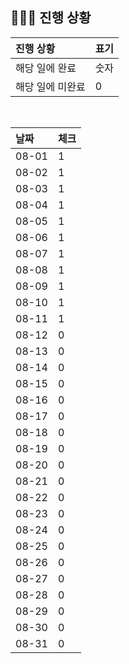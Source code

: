 ## 🧑🏻‍💻 진행 상황

| 진행 상황            | 표기  |
|:-----------------|:----|
| 해당 일에 완료      | 숫자   |
| 해당 일에 미완료    | 0   |



<br>

| 날짜  | 체크 |
|:------|:----|
| 08-01 | 1 |
| 08-02 | 1 |
| 08-03 | 1 |
| 08-04 | 1 |
| 08-05 | 1 |
| 08-06 | 1 |
| 08-07 | 1 |
| 08-08 | 1 |
| 08-09 | 1 |
| 08-10 | 1 |
| 08-11 | 1 |
| 08-12 | 0 |
| 08-13 | 0 |
| 08-14 | 0 |
| 08-15 | 0 |
| 08-16 | 0 |
| 08-17 | 0 |
| 08-18 | 0 |
| 08-19 | 0 |
| 08-20 | 0 |
| 08-21 | 0 |
| 08-22 | 0 |
| 08-23 | 0 |
| 08-24 | 0 |
| 08-25 | 0 |
| 08-26 | 0 |
| 08-27 | 0 |
| 08-28 | 0 |
| 08-29 | 0 |
| 08-30 | 0 |
| 08-31 | 0 |
